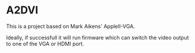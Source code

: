 # A2DVI

This is a project based on Mark Aikens' AppleII-VGA.

Ideally, if successfull it will run firmware which can switch the video output to one of the VGA or HDMI port.

